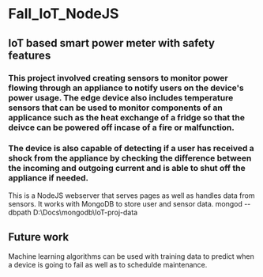 # Fall_IoT_NodeJS
## IoT based smart power meter with safety features
### This project involved creating sensors to monitor power flowing through an appliance to notify users on the device's power usage. The edge device also includes temperature sensors that can be used to monitor components of an applicance such as the heat exchange of a fridge so that the deivce can be powered off incase of a fire or malfunction.
### The device is also capable of detecting if a user has received a shock from the appliance by checking the difference between the incoming and outgoing current and is able to shut off the appliance if needed.
This is a NodeJS webserver that serves pages as well as handles data from sensors.
It works with MongoDB to store user and sensor data.
mongod --dbpath D:\Docs\mongodb\IoT-proj-data

## Future work
Machine learning algorithms can be used with training data to predict when a device is going to fail as well as to schedulde maintenance.
